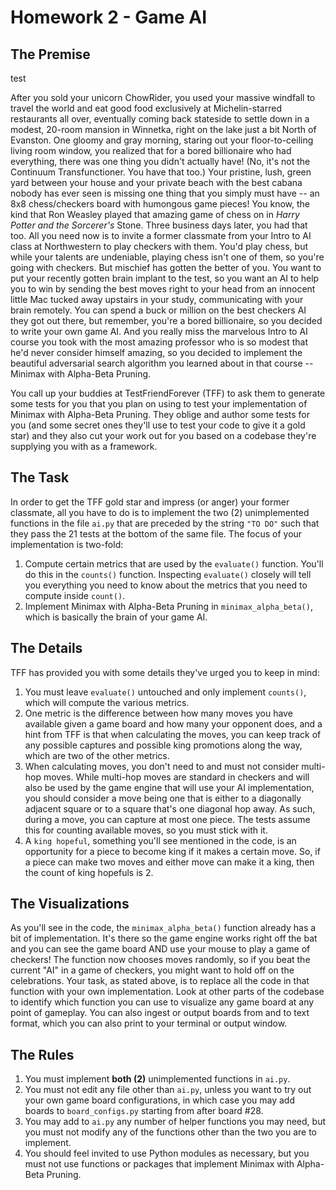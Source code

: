 # Homework 2 - Game AI

## The Premise 

test

After you sold your unicorn ChowRider, you used your massive windfall to travel the world and eat good food exclusively at Michelin-starred restaurants all over, eventually coming back stateside to settle down in a modest, 20-room mansion in Winnetka, right on the lake just a bit North of Evanston. One gloomy and gray morning, staring out your floor-to-ceiling living room window, you realized that for a bored billionaire who had everything, there was one thing you didn't actually have! (No, it's not the Continuum Transfunctioner. You have that too.) Your pristine, lush, green yard between your house and your private beach with the best cabana nobody has ever seen is missing one thing that you simply must have -- an 8x8 chess/checkers board with humongous game pieces! You know, the kind that Ron Weasley played that amazing game of chess on in *Harry Potter and the Sorcerer's* Stone. Three business days later, you had that too. All you need now is to invite a former classmate from your Intro to AI class at Northwestern to play checkers with them. You'd play chess, but while your talents are undeniable, playing chess isn't one of them, so you're going with checkers. But mischief has gotten the better of you. You want to put your recently gotten brain implant to the test, so you want an AI to help you to win by sending the best moves right to your head from an innocent little Mac tucked away upstairs in your study, communicating with your brain remotely. You can spend a buck or million on the best checkers AI they got out there, but remember, you're a bored billionaire, so you decided to write your own game AI. And you really miss the marvelous Intro to AI course you took with the most amazing professor who is so modest that he'd never consider himself amazing, so you decided to implement the beautiful adversarial search algorithm you learned about in that course -- Minimax with Alpha-Beta Pruning.

You call up your buddies at TestFriendForever (TFF) to ask them to generate some tests for you that you plan on using to test your implementation of Minimax with Alpha-Beta Pruning. They oblige and author some tests for you (and some secret ones they'll use to test your code to give it a gold star) and they also cut your work out for you based on a codebase they're supplying you with as a framework.

## The Task


In order to get the TFF gold star and impress (or anger) your former classmate, all you have to do is to implement the two (2) unimplemented functions in the file `ai.py` that are preceded by the string `"TO DO"` such that they pass the 21 tests at the bottom of the same file. The focus of your implementation is two-fold:

1. Compute certain metrics that are used by the `evaluate()` function. You'll do this in the `counts()` function. Inspecting `evaluate()` closely will tell you everything you need to know about the metrics that you need to compute inside `count()`.
2. Implement Minimax with Alpha-Beta Pruning in `minimax_alpha_beta()`, which is basically the brain of your game AI.

## The Details

TFF has provided you with some details they've urged you to keep in mind:

1. You must leave `evaluate()` untouched and only implement `counts()`, which will compute the various metrics.
2. One metric is the difference between how many moves you have available given a game board and how many your opponent does, and a hint from TFF is that when calculating the moves, you can keep track of any possible captures and possible king promotions along the way, which are two of the other metrics.
3. When calculating moves, you don't need to and must not consider multi-hop moves. While multi-hop moves are standard in checkers and will also be used by the game engine that will use your AI implementation, you should consider a move being one that is either to a diagonally adjacent square or to a square that's one diagonal hop away. As such, during a move, you can capture at most one piece. The tests assume this for counting available moves, so you must stick with it.
4. A `king hopeful`, something you'll see mentioned in the code, is an opportunity for a piece to become king if it makes a certain move. So, if a piece can make two moves and either move can make it a king, then the count of king hopefuls is 2.
   
## The Visualizations

As you'll see in the code, the `minimax_alpha_beta()` function already has a bit of implementation. It's there so the game engine works right off the bat and you can see the game board AND use your mouse to play a game of checkers! The function now chooses moves randomly, so if you beat the current "AI" in a game of checkers, you might want to hold off on the celebrations. Your task, as stated above, is to replace all the code in that function with your own implementation. Look at other parts of the codebase to identify which function you can use to visualize any game board at any point of gameplay. You can also ingest or output boards from and to text format, which you can also print to your terminal or output window.

## The Rules

1. You must implement **both (2)** unimplemented functions in `ai.py`.
2. You must not edit any file other than `ai.py`, unless you want to try out your own game board configurations, in which case you may add boards to `board_configs.py` starting from after board #28.
3. You may add to `ai.py` any number of helper functions you may need, but you must not modify any of the functions other than the two you are to implement.
4. You should feel invited to use Python modules as necessary, but you must not use functions or packages that implement Minimax with Alpha-Beta Pruning.

